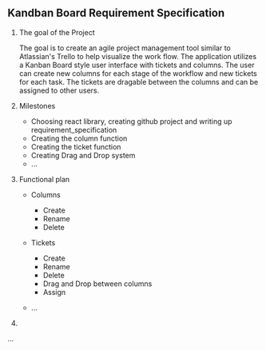 Kandban Board Requirement Specification
---

1. The goal of the Project

    The goal is to create an agile project management tool similar to Atlassian's Trello to help visualize the work flow. The application utilizes a Kanban Board style user interface with tickets and columns. The user can create new columns for each stage of the workflow and new tickets for each task. The tickets are dragable between the columns and can be assigned to other users.

2. Milestones

    - Choosing react library, creating github project and writing up requirement_specification
    - Creating the column function
    - Creating the ticket function
    - Creating Drag and Drop system
    - ...

3. Functional plan

    - Columns
        - Create
        - Rename
        - Delete

    - Tickets 
        - Create
        - Rename
        - Delete
        - Drag and Drop between columns
        - Assign
    - ...

4. 
...